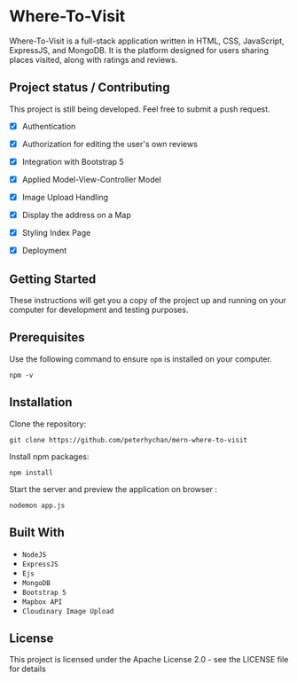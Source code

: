 # Where-To-Visit

 Where-To-Visit is a full-stack application written in HTML, CSS, JavaScript, ExpressJS, and MongoDB. It is the platform designed for users sharing places visited, along with ratings and reviews. 

## Project status / Contributing

This project is still being developed. Feel free to submit a push request. 

- [x] Authentication
- [x] Authorization for editing the user's own reviews
- [x] Integration with Bootstrap 5
- [x] Applied Model-View-Controller Model 
- [x] Image Upload Handling
- [x] Display the address on a Map
- [x] Styling Index Page 
- [x] Deployment 


## Getting Started

These instructions will get you a copy of the project up and running on your computer for development and testing purposes. 

## Prerequisites
Use the following command to ensure `npm` is installed on your computer. 
```
npm -v
```

## Installation
Clone the repository:
```
git clone https://github.com/peterhychan/mern-where-to-visit
```

Install npm packages:
```
npm install
```

Start the server and preview the application on browser :
```
nodemon app.js
```

## Built With
- `NodeJS`
- `ExpressJS` 
- `Ejs`
- `MongoDB`
- `Bootstrap 5`
- `Mapbox API`
- `Cloudinary Image Upload`

## License

This project is licensed under the Apache License 2.0 - see the LICENSE file for details
